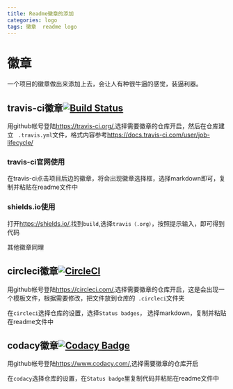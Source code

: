 ```yaml
---
title: Readme徽章的添加
categories: logo 
tags: 徽章  readme logo
---
```

# 徽章
一个项目的徽章做出来添加上去，会让人有种很牛逼的感觉，装逼利器。
## travis-ci徽章[![Build Status](https://travis-ci.org/ZhaoYandong00/zhaoyandong00.github.io.svg?branch=master)](https://travis-ci.org/ZhaoYandong00/zhaoyandong00.github.io)

用github帐号登陆<https://travis-ci.org/>,选择需要徽章的仓库开启，然后在仓库建立 ` .travis.yml`文件，格式内容参考<https://docs.travis-ci.com/user/job-lifecycle/>

### travis-ci官网使用
在travis-ci点击项目后边的徽章，将会出现徽章选择框，选择markdown即可，复制并粘贴在readme文件中
### shields.io使用
打开<https://shields.io/>,找到`build`,选择`travis（.org）`，按照提示输入，即可得到代码

其他徽章同理

## circleci徽章[![CircleCI](https://circleci.com/gh/ZhaoYandong00/zhaoyandong00.github.io/tree/master.svg?style=svg)](https://circleci.com/gh/ZhaoYandong00/zhaoyandong00.github.io/tree/master)

用github帐号登陆<https://circleci.com/>,选择需要徽章的仓库开启，这是会出现一个模板文件，根据需要修改，把文件放到仓库的` .circleci`文件夹

在`circleci`选择仓库的设置，选择`Status badges`， 选择markdown，复制并粘贴在readme文件中

## codacy徽章[![Codacy Badge](https://api.codacy.com/project/badge/Grade/e191ed805f84473e9c1622ab009a5441)](https://www.codacy.com/manual/ZhaoYandong00/zhaoyandong00.github.io?utm_source=github.com&amp;utm_medium=referral&amp;utm_content=ZhaoYandong00/zhaoyandong00.github.io&amp;utm_campaign=Badge_Grade)

用github帐号登陆<https://www.codacy.com/>,选择需要徽章的仓库开启

在`codacy`选择仓库的设置，在`Status badge`里复制代码并粘贴在readme文件中
